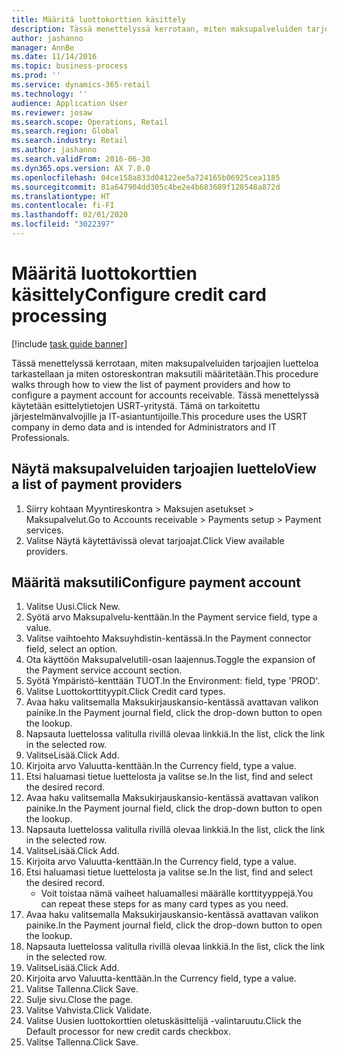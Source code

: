 ```yaml
---
title: Määritä luottokorttien käsittely
description: Tässä menettelyssä kerrotaan, miten maksupalveluiden tarjoajien luetteloa tarkastellaan ja miten ostoreskontran maksutili määritetään.
author: jashanno
manager: AnnBe
ms.date: 11/14/2016
ms.topic: business-process
ms.prod: ''
ms.service: dynamics-365-retail
ms.technology: ''
audience: Application User
ms.reviewer: josaw
ms.search.scope: Operations, Retail
ms.search.region: Global
ms.search.industry: Retail
ms.author: jashanno
ms.search.validFrom: 2016-06-30
ms.dyn365.ops.version: AX 7.0.0
ms.openlocfilehash: 04ce158a833d04122ee5a724165b06925cea1185
ms.sourcegitcommit: 81a647904dd305c4be2e4b683689f128548a872d
ms.translationtype: HT
ms.contentlocale: fi-FI
ms.lasthandoff: 02/01/2020
ms.locfileid: "3022397"
---
```

# <a name="configure-credit-card-processing"></a><span data-ttu-id="7344f-103">Määritä luottokorttien käsittely</span><span class="sxs-lookup"><span data-stu-id="7344f-103">Configure credit card processing</span></span>

[!include [task guide banner](../includes/task-guide-banner.md)]

<span data-ttu-id="7344f-104">Tässä menettelyssä kerrotaan, miten maksupalveluiden tarjoajien luetteloa tarkastellaan ja miten ostoreskontran maksutili määritetään.</span><span class="sxs-lookup"><span data-stu-id="7344f-104">This procedure walks through how to view the list of payment providers and how to configure a payment account for accounts receivable.</span></span> <span data-ttu-id="7344f-105">Tässä menettelyssä käytetään esittelytietojen USRT-yritystä. Tämä on tarkoitettu järjestelmänvalvojille ja IT-asiantuntijoille.</span><span class="sxs-lookup"><span data-stu-id="7344f-105">This procedure uses the USRT company in demo data and is intended for Administrators and IT Professionals.</span></span>


## <a name="view-a-list-of-payment-providers"></a><span data-ttu-id="7344f-106">Näytä maksupalveluiden tarjoajien luettelo</span><span class="sxs-lookup"><span data-stu-id="7344f-106">View a list of payment providers</span></span>
1. <span data-ttu-id="7344f-107">Siirry kohtaan Myyntireskontra > Maksujen asetukset > Maksupalvelut.</span><span class="sxs-lookup"><span data-stu-id="7344f-107">Go to Accounts receivable > Payments setup > Payment services.</span></span>
2. <span data-ttu-id="7344f-108">Valitse Näytä käytettävissä olevat tarjoajat.</span><span class="sxs-lookup"><span data-stu-id="7344f-108">Click View available providers.</span></span>

## <a name="configure-payment-account"></a><span data-ttu-id="7344f-109">Määritä maksutili</span><span class="sxs-lookup"><span data-stu-id="7344f-109">Configure payment account</span></span>
1. <span data-ttu-id="7344f-110">Valitse Uusi.</span><span class="sxs-lookup"><span data-stu-id="7344f-110">Click New.</span></span>
2. <span data-ttu-id="7344f-111">Syötä arvo Maksupalvelu-kenttään.</span><span class="sxs-lookup"><span data-stu-id="7344f-111">In the Payment service field, type a value.</span></span>
3. <span data-ttu-id="7344f-112">Valitse vaihtoehto Maksuyhdistin-kentässä.</span><span class="sxs-lookup"><span data-stu-id="7344f-112">In the Payment connector field, select an option.</span></span>
4. <span data-ttu-id="7344f-113">Ota käyttöön Maksupalvelutili-osan laajennus.</span><span class="sxs-lookup"><span data-stu-id="7344f-113">Toggle the expansion of the Payment service account section.</span></span>
5. <span data-ttu-id="7344f-114">Syötä Ympäristö-kenttään TUOT.</span><span class="sxs-lookup"><span data-stu-id="7344f-114">In the Environment: field, type 'PROD'.</span></span>
6. <span data-ttu-id="7344f-115">Valitse Luottokorttityypit.</span><span class="sxs-lookup"><span data-stu-id="7344f-115">Click Credit card types.</span></span>
7. <span data-ttu-id="7344f-116">Avaa haku valitsemalla Maksukirjauskansio-kentässä avattavan valikon painike.</span><span class="sxs-lookup"><span data-stu-id="7344f-116">In the Payment journal field, click the drop-down button to open the lookup.</span></span>
8. <span data-ttu-id="7344f-117">Napsauta luettelossa valitulla rivillä olevaa linkkiä.</span><span class="sxs-lookup"><span data-stu-id="7344f-117">In the list, click the link in the selected row.</span></span>
9. <span data-ttu-id="7344f-118">ValitseLisää.</span><span class="sxs-lookup"><span data-stu-id="7344f-118">Click Add.</span></span>
10. <span data-ttu-id="7344f-119">Kirjoita arvo Valuutta-kenttään.</span><span class="sxs-lookup"><span data-stu-id="7344f-119">In the Currency field, type a value.</span></span>
11. <span data-ttu-id="7344f-120">Etsi haluamasi tietue luettelosta ja valitse se.</span><span class="sxs-lookup"><span data-stu-id="7344f-120">In the list, find and select the desired record.</span></span>
12. <span data-ttu-id="7344f-121">Avaa haku valitsemalla Maksukirjauskansio-kentässä avattavan valikon painike.</span><span class="sxs-lookup"><span data-stu-id="7344f-121">In the Payment journal field, click the drop-down button to open the lookup.</span></span>
13. <span data-ttu-id="7344f-122">Napsauta luettelossa valitulla rivillä olevaa linkkiä.</span><span class="sxs-lookup"><span data-stu-id="7344f-122">In the list, click the link in the selected row.</span></span>
14. <span data-ttu-id="7344f-123">ValitseLisää.</span><span class="sxs-lookup"><span data-stu-id="7344f-123">Click Add.</span></span>
15. <span data-ttu-id="7344f-124">Kirjoita arvo Valuutta-kenttään.</span><span class="sxs-lookup"><span data-stu-id="7344f-124">In the Currency field, type a value.</span></span>
16. <span data-ttu-id="7344f-125">Etsi haluamasi tietue luettelosta ja valitse se.</span><span class="sxs-lookup"><span data-stu-id="7344f-125">In the list, find and select the desired record.</span></span>
    * <span data-ttu-id="7344f-126">Voit toistaa nämä vaiheet haluamallesi määrälle korttityyppejä.</span><span class="sxs-lookup"><span data-stu-id="7344f-126">You can repeat these steps for as many card types as you need.</span></span>  
17. <span data-ttu-id="7344f-127">Avaa haku valitsemalla Maksukirjauskansio-kentässä avattavan valikon painike.</span><span class="sxs-lookup"><span data-stu-id="7344f-127">In the Payment journal field, click the drop-down button to open the lookup.</span></span>
18. <span data-ttu-id="7344f-128">Napsauta luettelossa valitulla rivillä olevaa linkkiä.</span><span class="sxs-lookup"><span data-stu-id="7344f-128">In the list, click the link in the selected row.</span></span>
19. <span data-ttu-id="7344f-129">ValitseLisää.</span><span class="sxs-lookup"><span data-stu-id="7344f-129">Click Add.</span></span>
20. <span data-ttu-id="7344f-130">Kirjoita arvo Valuutta-kenttään.</span><span class="sxs-lookup"><span data-stu-id="7344f-130">In the Currency field, type a value.</span></span>
21. <span data-ttu-id="7344f-131">Valitse Tallenna.</span><span class="sxs-lookup"><span data-stu-id="7344f-131">Click Save.</span></span>
22. <span data-ttu-id="7344f-132">Sulje sivu.</span><span class="sxs-lookup"><span data-stu-id="7344f-132">Close the page.</span></span>
23. <span data-ttu-id="7344f-133">Valitse Vahvista.</span><span class="sxs-lookup"><span data-stu-id="7344f-133">Click Validate.</span></span>
24. <span data-ttu-id="7344f-134">Valitse Uusien luottokorttien oletuskäsittelijä -valintaruutu.</span><span class="sxs-lookup"><span data-stu-id="7344f-134">Click the Default processor for new credit cards checkbox.</span></span>
25. <span data-ttu-id="7344f-135">Valitse Tallenna.</span><span class="sxs-lookup"><span data-stu-id="7344f-135">Click Save.</span></span>

